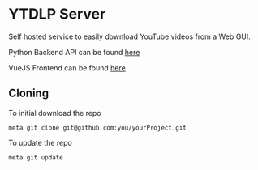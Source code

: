 # YTDLP Server
Self hosted service to easily download YouTube videos from a Web GUI.

Python Backend API can be found [here](https://github.com/CGBassPlayer/ytdlp-server-backend)

VueJS Frontend can be found [here](https://github.com/CGBassPlayer/ytdlp-server-frontend)

## Cloning
To initial download the repo
```
meta git clone git@github.com:you/yourProject.git
```
To update the repo
```
meta git update
```
